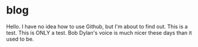 # blog
Hello. I have no idea how to use Github, but I'm about to find out. This is a test. This is ONLY a test. 
Bob Dylan's voice is much nicer these days than it used to be. 
